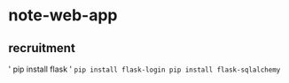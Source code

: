 # note-web-app

## recruitment
'
pip install flask
'
`
pip install flask-login
pip install flask-sqlalchemy
`
